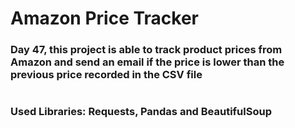# Amazon Price Tracker

### Day 47, this project is able to track product prices from Amazon and send an email if the price is lower than the previous price recorded in the CSV file
#
### Used Libraries: Requests, Pandas and BeautifulSoup
